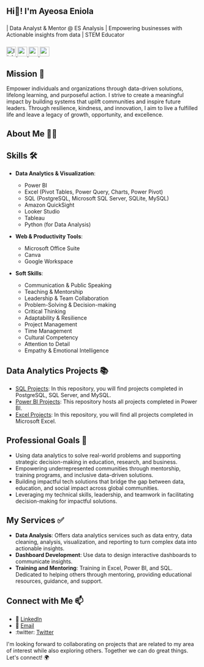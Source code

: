 ## Hi👋! I'm Ayeosa Eniola

###

<p align="left">| Data Analyst & Mentor @ ES Analysis | Empowering businesses with Actionable insights from data | STEM Educator</p>

###

<div align="left">
  <a href="https://www.linkedin.com/in/edwigesongong/" target="_blank">
    <img src="https://img.shields.io/static/v1?message=Connect&logo=linkedin&label=LinkedIn&color=403d39&logoColor=white&labelColor=0077B5&style=flat" height="25" alt="linkedin logo"  />
  </a>
  </a>
  <a href="https://www.youtube.com/@esanalysis" target="_blank">
    <img src="https://img.shields.io/static/v1?message=Subscribe&logo=youtube&label=YouTube&color=403d39&logoColor=white&labelColor=FF0000&style=flat" height="25" alt="youtube logo"  />
  </a>
  <a href="mailto:contact@esanalysis.com" target="_blank">
    <img src="https://img.shields.io/static/v1?message=Contact&logo=gmail&label=Email&color=403d39&logoColor=white&labelColor=D14836&style=flat" height="25" alt="gmail logo"  />
  </a>
  <a href="https://www.esanalysis.com/" target="_blank">
    <img src="https://img.shields.io/static/v1?message=Website&label=ESAnalysis&color=403d39&logoColor=&labelColor=8ac926&style=flat" height="25"  />
  </a>
</div>

###

<div align="left">
</div>

###

## Mission :dart:
Empower individuals and organizations through data-driven solutions, lifelong learning, and purposeful action. I strive to create a meaningful impact by building systems that uplift communities and inspire future leaders. Through resilience, kindness, and innovation, I aim to live a fulfilled life and leave a legacy of growth, opportunity, and excellence.

## About Me :woman_technologist:

## Skills :hammer_and_wrench:
* **Data Analytics & Visualization**:  
  * Power BI 
  * Excel (Pivot Tables, Power Query, Charts, Power Pivot)
  * SQL (PostgreSQL, Microsoft SQL Server, SQLite, MySQL)
  * Amazon QuickSight
  * Looker Studio
  * Tableau
  * Python (for Data Analysis)
    
* **Web & Productivity Tools**:  
  * Microsoft Office Suite
  * Canva
  * Google Workspace

* **Soft Skills**:  
  * Communication & Public Speaking
  * Teaching & Mentorship
  * Leadership & Team Collaboration
  * Problem-Solving & Decision-making
  * Critical Thinking
  * Adaptability & Resilience
  * Project Management
  * Time Management
  * Cultural Competency
  * Attention to Detail
  * Empathy & Emotional Intelligence

## Data Analytics Projects :books:
* [SQL Projects](https://github.com/Songonge/SQL-Projects): In this repository, you will find projects completed in PostgreSQL, SQL Server, and MySQL.
* [Power BI Projects](https://github.com/Songonge/Power-BI-Projects): This repository hosts all projects completed in Power BI.
* [Excel Projects](https://github.com/Songonge/Excel-Projects): In this repository, you will find all projects completed in Microsoft Excel.

## Professional Goals :dart:
* Using data analytics to solve real-world problems and supporting strategic decision-making in education, research, and business.
* Empowering underrepresented communities through mentorship, training programs, and inclusive data-driven solutions.
* Building impactful tech solutions that bridge the gap between data, education, and social impact across global communities.
* Leveraging my technical skills, leadership, and teamwork in facilitating decision-making for impactful solutions.

## My Services :white_check_mark:
* **Data Analysis**: Offers data analytics services such as data entry, data cleaning, analysis, visualization, and reporting to turn complex data into actionable insights.
* **Dashboard Development**: Use data to design interactive dashboards to communicate insights.
* **Training and Mentoring**: Training in Excel, Power BI, and SQL. Dedicated to helping others through mentoring, providing educational resources, guidance, and support.

## Connect with Me :mailbox:
* :link: [LinkedIn]()
* :email: [Email](mailto:feulefacksongonge@gmail.com)
* :twitter: [Twitter](https://x.com/Prettybelly4u)

I'm looking forward to collaborating on projects that are related to my area of interest while also exploring others. Together we can do great things. Let's connect! :earth_africa:


<!-- 
**Ayeosa-Eniola/Ayeosa-Eniola** is a ✨ _special_ ✨ repository because its `README.md` (this file) appears on your GitHub profile.

Here are some ideas to get you started:

- 🔭 I’m currently working on ...
- 🌱 I’m currently learning ...
- 👯 I’m looking to collaborate on ...
- 🤔 I’m looking for help with ...
- 💬 Ask me about ...
- 📫 How to reach me: ...
- 😄 Pronouns: ...
- ⚡ Fun fact: ...
-->
